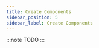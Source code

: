 ```yaml
---
title: Create Components
sidebar_position: 5
sidebar_label: Create Components
---
```


:::note
TODO
:::
